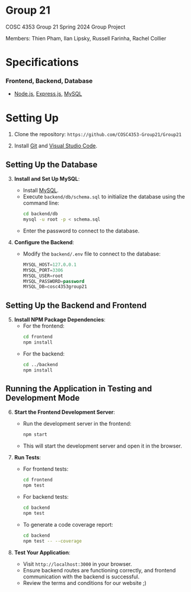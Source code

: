 # Group 21
COSC 4353 Group 21 Spring 2024 Group Project

Members: Thien Pham, Ilan Lipsky, Russell Farinha, Rachel Collier

# Specifications

### Frontend, Backend, Database
- [Node.js](https://nodejs.org/en), [Express.js](https://expressjs.com), [MySQL](https://www.mysql.com)

# Setting Up

1. Clone the repository: `https://github.com/COSC4353-Group21/Group21`

2. Install [Git](https://git-scm.com/) and [Visual Studio Code](https://code.visualstudio.com/download).

## Setting Up the Database

3. **Install and Set Up MySQL**:
   - Install [MySQL](https://www.mysql.com).
   - Execute `backend/db/schema.sql` to initialize the database using the command line:
     ```bash
     cd backend/db
     mysql -u root -p < schema.sql
     ```
   - Enter the password to connect to the database.

4. **Configure the Backend**:
   - Modify the `backend/.env` file to connect to the database:
     ```sql
     MYSQL_HOST=127.0.0.1
     MYSQL_PORT=3306
     MYSQL_USER=root
     MYSQL_PASSWORD=password
     MYSQL_DB=cosc4353group21
     ```

## Setting Up the Backend and Frontend

5. **Install NPM Package Dependencies**:
   - For the frontend:
     ```bash
     cd frontend
     npm install
     ```
   - For the backend:
     ```bash
     cd ../backend
     npm install
     ```

## Running the Application in Testing and Development Mode

6. **Start the Frontend Development Server**:
   - Run the development server in the frontend:
     ```bash
     npm start
     ```
   - This will start the development server and open it in the browser.

7. **Run Tests**:
   - For frontend tests:
     ```bash
     cd frontend
     npm test
     ```
   - For backend tests:
     ```bash
     cd backend
     npm test
     ```
   - To generate a code coverage report:
     ```bash
     cd backend
     npm test -- --coverage
     ```

8. **Test Your Application**:
   - Visit `http://localhost:3000` in your browser.
   - Ensure backend routes are functioning correctly, and frontend communication with the backend is successful.
   - Review the terms and conditions for our website ;)
